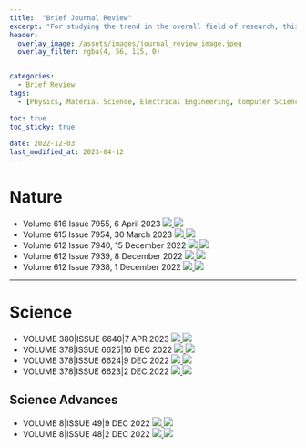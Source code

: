 ```yaml
---
title:  "Brief Journal Review"
excerpt: "For studying the trend in the overall field of research, this is the personal review after briefly studying the journal serires: Nature & Science"
header:
  overlay_image: /assets/images/journal_review_image.jpeg
  overlay_filter: rgba(4, 56, 115, 0)


categories:
  - Brief Review
tags:
  - [Physics, Material Science, Electrical Engineering, Computer Science]

toc: true
toc_sticky: true
 
date: 2022-12-03
last_modified_at: 2023-04-12
---
```


# Nature
- Volume 616 Issue 7955, 6 April 2023 <a href="https://www.nature.com/nature/volumes/616/issues/7955"> <img src="https://img.shields.io/badge/Nature-Link-lightgrey"> </a> <a href="https://q-inho.github.io/brief%20review/Nature-volume-616-issue-7955/"> <img src="https://img.shields.io/badge/-Review%20Blog-181717?logo=GitHub"> </a>
- Volume 615 Issue 7954, 30 March 2023 <a href="https://www.nature.com/nature/volumes/615/issues/7954"> <img src="https://img.shields.io/badge/Nature-Link-lightgrey"> </a> <a href="https://q-inho.github.io/brief%20review/Nature-volume-615-issue-7954/"> <img src="https://img.shields.io/badge/-Review%20Blog-181717?logo=GitHub"> </a>
- Volume 612 Issue 7940, 15 December 2022 <a href="https://www.nature.com/nature/volumes/612/issues/7940"> <img src="https://img.shields.io/badge/Nature-Link-lightgrey"> </a>  <a href="https://q-inho.github.io/brief%20review/Nature-volume-612-issue-7940/"> <img src="https://img.shields.io/badge/-Review%20Blog-181717?logo=GitHub"> </a>
- Volume 612 Issue 7939, 8 December 2022 <a href="https://www.nature.com/nature/volumes/612/issues/7939"> <img src="https://img.shields.io/badge/Nature-Link-lightgrey"> </a>  <a href="https://q-inho.github.io/brief%20review/Nature-volume-612-issue-7939/"> <img src="https://img.shields.io/badge/-Review%20Blog-181717?logo=GitHub"> </a>
- Volume 612 Issue 7938, 1 December 2022 <a href="https://www.nature.com/nature/volumes/612/issues/7938"> <img src="https://img.shields.io/badge/Nature-Link-lightgrey"> </a>  <a href="https://q-inho.github.io/brief%20review/Nature-volume-612-issue-7938/"> <img src="https://img.shields.io/badge/-Review%20Blog-181717?logo=GitHub"> </a>

---

# Science
- VOLUME 380\|ISSUE 6640\|7 APR 2023 <a href="https://www.science.org/toc/science/380/6640"> <img src="https://img.shields.io/badge/Science-Link-lightgrey"> </a> <a href="https://q-inho.github.io/brief%20review/Science-volume-380-issue-6640/"> <img src="https://img.shields.io/badge/-Review%20Blog-181717?logo=GitHub"> </a>
- VOLUME 378\|ISSUE 6625\|16 DEC 2022 <a href="https://www.science.org/toc/science/378/6625"> <img src="https://img.shields.io/badge/Science-Link-lightgrey"> </a> <a href="https://q-inho.github.io/brief%20review/Science-volume-378-issue-6625/"> <img src="https://img.shields.io/badge/-Review%20Blog-181717?logo=GitHub"> </a>
- VOLUME 378\|ISSUE 6624\|9 DEC 2022 <a href="https://www.science.org/toc/science/378/6624"> <img src="https://img.shields.io/badge/Science-Link-lightgrey"> </a> <a href="https://q-inho.github.io/brief%20review/Science-volume-378-issue-6624/"> <img src="https://img.shields.io/badge/-Review%20Blog-181717?logo=GitHub"> </a>
- VOLUME 378\|ISSUE 6623\|2 DEC 2022 <a href="https://www.science.org/toc/science/378/6623"> <img src="https://img.shields.io/badge/Science-Link-lightgrey"> </a> <a href="https://q-inho.github.io/brief%20review/Science-volume-378-issue-6623/"> <img src="https://img.shields.io/badge/-Review%20Blog-181717?logo=GitHub"> </a>

## Science Advances
- VOLUME 8\|ISSUE 49\|9 DEC 2022 <a href="https://www.science.org/toc/sciadv/8/49"> <img src="https://img.shields.io/badge/Science%20Advances-Link-lightgrey"> </a> <a href="https://q-inho.github.io/brief%20review/Science-Advances-volume-8-issue-49/"> <img src="https://img.shields.io/badge/-Review%20Blog-181717?logo=GitHub"> </a>
- VOLUME 8\|ISSUE 48\|2 DEC 2022 <a href="https://www.science.org/toc/sciadv/8/48"> <img src="https://img.shields.io/badge/Science%20Advances-Link-lightgrey"> </a> <a href="https://q-inho.github.io/brief%20review/Science-Advances-volume-8-issue-48/"> <img src="https://img.shields.io/badge/-Review%20Blog-181717?logo=GitHub"> </a>
